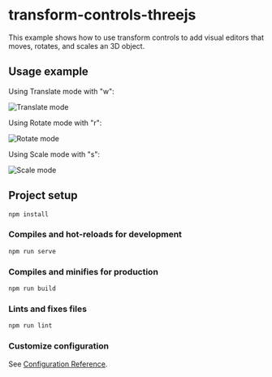 # transform-controls-threejs

This example shows how to use transform controls to add visual editors that moves, rotates, and scales an 3D object.

## Usage example

Using Translate mode with "w":

![Translate mode](https://github.com/ncdev2015/transform-controls-threejs/blob/master/public/translate.png)

Using Rotate mode with "r":

![Rotate mode](https://github.com/ncdev2015/transform-controls-threejs/blob/master/public/rotate.png)

Using Scale mode with "s":

![Scale mode](https://github.com/ncdev2015/transform-controls-threejs/blob/master/public/scale.png)

## Project setup

```
npm install
```

### Compiles and hot-reloads for development

```
npm run serve
```

### Compiles and minifies for production

```
npm run build
```

### Lints and fixes files

```
npm run lint
```

### Customize configuration

See [Configuration Reference](https://cli.vuejs.org/config/).
